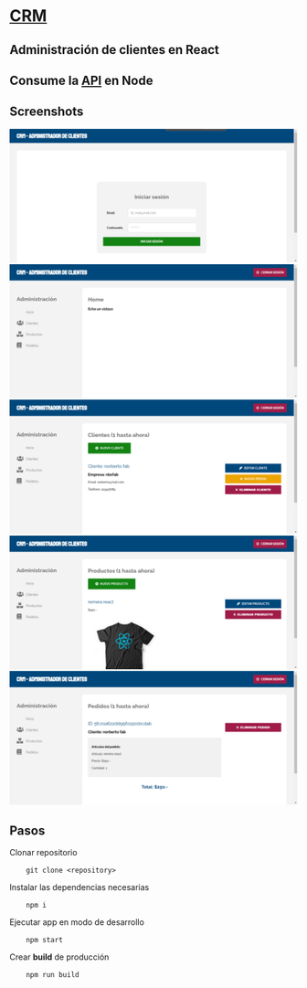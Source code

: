 # [CRM](https://simple-crm-react.netlify.app)

## Administración de clientes en React

## Consume la **[API](https://github.com/norbix14/crmapi)** en **Node**

## Screenshots

![Login](/snapshots/login.png "Login")
![Home](/snapshots/home.png "Inicio")
![Clients](/snapshots/clients.png "Clientes")
![Products](/snapshots/products.png "Productos")
![Orders](/snapshots/orders.png "Pedidos")

## Pasos

Clonar repositorio

		git clone <repository>

Instalar las dependencias necesarias

		npm i

Ejecutar app en modo de desarrollo

		npm start

Crear **build** de producción

		npm run build
